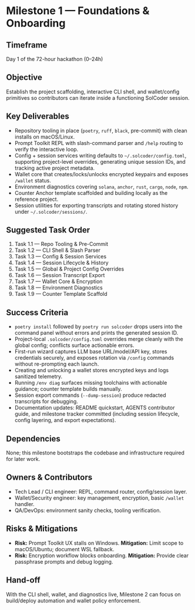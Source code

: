 # Milestone 1 — Foundations & Onboarding

## Timeframe
Day 1 of the 72-hour hackathon (0–24h)

## Objective
Establish the project scaffolding, interactive CLI shell, and wallet/config primitives so contributors can iterate inside a functioning SolCoder session.

## Key Deliverables
- Repository tooling in place (`poetry`, `ruff`, `black`, pre-commit) with clean installs on macOS/Linux.
- Prompt Toolkit REPL with slash-command parser and `/help` routing to verify the interactive loop.
- Config + session services writing defaults to `~/.solcoder/config.toml`, supporting project-level overrides, generating unique session IDs, and tracking active project metadata.
- Wallet core that creates/locks/unlocks encrypted keypairs and exposes `/wallet` status.
- Environment diagnostics covering `solana`, `anchor`, `rust`, `cargo`, `node`, `npm`.
- Counter Anchor template scaffolded and building locally as the reference project.
- Session utilities for exporting transcripts and rotating stored history under `~/.solcoder/sessions/`.

## Suggested Task Order
1. Task 1.1 — Repo Tooling & Pre-Commit
2. Task 1.2 — CLI Shell & Slash Parser
3. Task 1.3 — Config & Session Services
4. Task 1.4 — Session Lifecycle & History
5. Task 1.5 — Global & Project Config Overrides
6. Task 1.6 — Session Transcript Export
7. Task 1.7 — Wallet Core & Encryption
8. Task 1.8 — Environment Diagnostics
9. Task 1.9 — Counter Template Scaffold

## Success Criteria
- `poetry install` followed by `poetry run solcoder` drops users into the command panel without errors and prints the generated session ID.
- Project-local `.solcoder/config.toml` overrides merge cleanly with the global config; conflicts surface actionable errors.
- First-run wizard captures LLM base URL/model/API key, stores credentials securely, and exposes rotation via `/config` commands without re-prompting each launch.
- Creating and unlocking a wallet stores encrypted keys and logs sanitized telemetry.
- Running `/env diag` surfaces missing toolchains with actionable guidance; counter template builds manually.
- Session export commands (`--dump-session`) produce redacted transcripts for debugging.
- Documentation updates: README quickstart, AGENTS contributor guide, and milestone tracker committed (including session lifecycle, config layering, and export expectations).

## Dependencies
None; this milestone bootstraps the codebase and infrastructure required for later work.

## Owners & Contributors
- Tech Lead / CLI engineer: REPL, command router, config/session layer.
- Wallet/Security engineer: key management, encryption, basic `/wallet` handler.
- QA/DevOps: environment sanity checks, tooling verification.

## Risks & Mitigations
- **Risk:** Prompt Toolkit UX stalls on Windows. **Mitigation:** Limit scope to macOS/Ubuntu; document WSL fallback.
- **Risk:** Encryption workflow blocks onboarding. **Mitigation:** Provide clear passphrase prompts and debug logging.

## Hand-off
With the CLI shell, wallet, and diagnostics live, Milestone 2 can focus on build/deploy automation and wallet policy enforcement.
